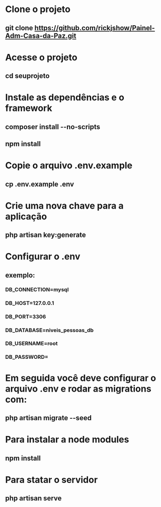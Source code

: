 # Clone o projeto
## git clone https://github.com/rickjshow/Painel-Adm-Casa-da-Paz.git


# Acesse o projeto
## cd seuprojeto


# Instale as dependências e o framework
## composer install --no-scripts
## npm install


# Copie o arquivo .env.example
## cp .env.example .env


# Crie uma nova chave para a aplicação
## php artisan key:generate


# Configurar o .env 

## exemplo:
### DB_CONNECTION=mysql

### DB_HOST=127.0.0.1

### DB_PORT=3306

### DB_DATABASE=niveis_pessoas_db

### DB_USERNAME=root

### DB_PASSWORD=

# Em seguida você deve configurar o arquivo .env e rodar as migrations com:
## php artisan migrate --seed

# Para instalar a node modules
## npm install

# Para statar o servidor
## php artisan serve